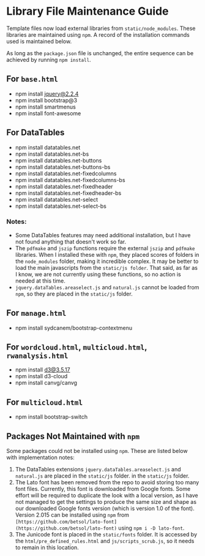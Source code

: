 # Library File Maintenance Guide

Template files now load external libraries from `static/node_modules`. These libraries are maintained using `npm`. A record of the installation commands used is maintained below.

As long as the `package.json` file is unchanged, the entire sequence can be achieved by running `npm install`.

## For `base.html`

- npm install jquery@2.2.4
- npm install bootstrap@3
- npm install smartmenus
- npm install font-awesome

## For DataTables

- npm install datatables.net
- npm install datatables.net-bs
- npm install datatables.net-buttons
- npm install datatables.net-buttons-bs
- npm install datatables.net-fixedcolumns
- npm install datatables.net-fixedcolumns-bs
- npm install datatables.net-fixedheader
- npm install datatables.net-fixedheader-bs
- npm install datatables.net-select
- npm install datatables.net-select-bs

### Notes:

- Some DataTables features may need additional installation, but I have not found anything that doesn't work so far.
- The `pdfmake` and `jszip` functions require the external `jszip` and `pdfmake` libraries. When I installed these with `npm`, they placed scores of folders in the `node_modules` folder, making it incredible complex. It may be better to load the main javascripts from the `static/js folder`. That said, as far as I know, we are not currently using these functions, so no action is needed at this time.
- `jquery.dataTables.areaselect.js` and `natural.js` cannot be loaded from `npm`, so they are placed in the `static/js` folder.

## For `manage.html`

- npm install sydcanem/bootstrap-contextmenu

## For `wordcloud.html`, `multicloud.html`, `rwanalysis.html`

- npm install d3@3.5.17
- npm install d3-cloud
- npm install canvg/canvg

## For `multicloud.html`

- npm install bootstrap-switch

## Packages Not Maintained with `npm`

Some packages could not be installed using `npm`. These are listed below with implementation notes:

1. The DataTables extensions `jquery.dataTables.areaselect.js` and `natural.js` are placed in the `static/js` folder.
in the `static/js` folder.
2. The Lato font has been removed from the repo to avoid storing too many font files. Currently, this font is downloaded from Google fonts. Some effort will be required to duplicate the look with a local version, as I have not managed to get the settings to produce the same size and shape as our downloaded Google fonts version (which is version 1.0 of the font). Version 2.015 can be installed using `npm` from `[https://github.com/betsol/lato-font](https://github.com/betsol/lato-font)` using `npm i -D lato-font`. 
3. The Junicode font is placed in the `static/fonts` folder. It is accessed by the `html/pre_defined_rules.html` and `js/scripts_scrub.js`, so it needs to remain in this location.

